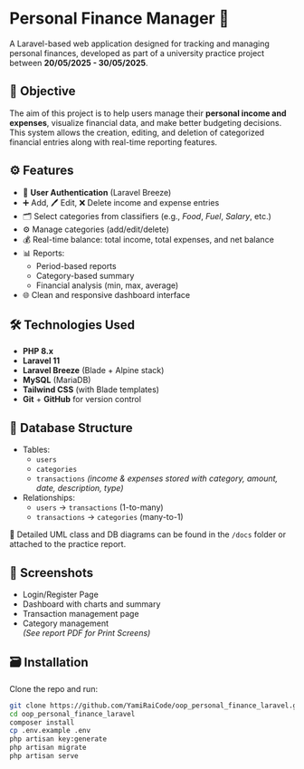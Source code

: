 # Personal Finance Manager 💸

A Laravel-based web application designed for tracking and managing personal finances, developed as part of a university practice project between **20/05/2025 - 30/05/2025**.

## 🎯 Objective

The aim of this project is to help users manage their **personal income and expenses**, visualize financial data, and make better budgeting decisions. This system allows the creation, editing, and deletion of categorized financial entries along with real-time reporting features.

## ⚙️ Features

- 🔐 **User Authentication** (Laravel Breeze)
- ➕ Add, 🖊️ Edit, ❌ Delete income and expense entries
- 🗂️ Select categories from classifiers (e.g., *Food*, *Fuel*, *Salary*, etc.)
- ⚙️ Manage categories (add/edit/delete)
- 💰 Real-time balance: total income, total expenses, and net balance
- 📊 Reports:
  - Period-based reports
  - Category-based summary
  - Financial analysis (min, max, average)
- 🌐 Clean and responsive dashboard interface

## 🛠️ Technologies Used

- **PHP 8.x**
- **Laravel 11**
- **Laravel Breeze** (Blade + Alpine stack)
- **MySQL** (MariaDB)
- **Tailwind CSS** (with Blade templates)
- **Git** + **GitHub** for version control

## 🧱 Database Structure

- Tables:
  - `users`
  - `categories`
  - `transactions` *(income & expenses stored with category, amount, date, description, type)*
- Relationships:
  - `users` → `transactions` (1-to-many)
  - `transactions` → `categories` (many-to-1)

📌 Detailed UML class and DB diagrams can be found in the `/docs` folder or attached to the practice report.

## 📸 Screenshots

- Login/Register Page  
- Dashboard with charts and summary  
- Transaction management page  
- Category management  
*(See report PDF for Print Screens)*

## 🗃️ Installation

Clone the repo and run:

```bash
git clone https://github.com/YamiRaiCode/oop_personal_finance_laravel.git
cd oop_personal_finance_laravel
composer install
cp .env.example .env
php artisan key:generate
php artisan migrate
php artisan serve
